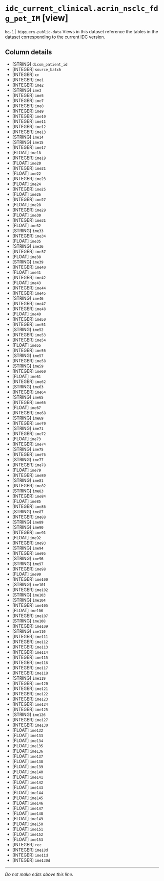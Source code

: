 # `idc_current_clinical.acrin_nsclc_fdg_pet_IM` [view]
`bq-1` | `bigquery-public-data`
Views in this dataset reference the tables in the dataset corresponding to the current IDC version.

## Column details
* [STRING]    `dicom_patient_id`
* [INTEGER]   `source_batch`
* [INTEGER]   `cn`
* [INTEGER]   `ime1`
* [INTEGER]   `ime2`
* [STRING]    `ime3`
* [INTEGER]   `ime5`
* [INTEGER]   `ime7`
* [INTEGER]   `ime8`
* [INTEGER]   `ime9`
* [INTEGER]   `ime10`
* [INTEGER]   `ime11`
* [INTEGER]   `ime12`
* [INTEGER]   `ime13`
* [STRING]    `ime14`
* [STRING]    `ime15`
* [INTEGER]   `ime17`
* [FLOAT]     `ime18`
* [INTEGER]   `ime19`
* [FLOAT]     `ime20`
* [INTEGER]   `ime21`
* [FLOAT]     `ime22`
* [INTEGER]   `ime23`
* [FLOAT]     `ime24`
* [INTEGER]   `ime25`
* [FLOAT]     `ime26`
* [INTEGER]   `ime27`
* [FLOAT]     `ime28`
* [INTEGER]   `ime29`
* [FLOAT]     `ime30`
* [INTEGER]   `ime31`
* [FLOAT]     `ime32`
* [STRING]    `ime33`
* [INTEGER]   `ime34`
* [FLOAT]     `ime35`
* [STRING]    `ime36`
* [INTEGER]   `ime37`
* [FLOAT]     `ime38`
* [STRING]    `ime39`
* [INTEGER]   `ime40`
* [FLOAT]     `ime41`
* [INTEGER]   `ime42`
* [FLOAT]     `ime43`
* [INTEGER]   `ime44`
* [INTEGER]   `ime45`
* [STRING]    `ime46`
* [INTEGER]   `ime47`
* [INTEGER]   `ime48`
* [FLOAT]     `ime49`
* [INTEGER]   `ime50`
* [INTEGER]   `ime51`
* [STRING]    `ime52`
* [INTEGER]   `ime53`
* [INTEGER]   `ime54`
* [FLOAT]     `ime55`
* [INTEGER]   `ime56`
* [STRING]    `ime57`
* [INTEGER]   `ime58`
* [STRING]    `ime59`
* [INTEGER]   `ime60`
* [FLOAT]     `ime61`
* [INTEGER]   `ime62`
* [STRING]    `ime63`
* [INTEGER]   `ime64`
* [STRING]    `ime65`
* [INTEGER]   `ime66`
* [FLOAT]     `ime67`
* [INTEGER]   `ime68`
* [STRING]    `ime69`
* [INTEGER]   `ime70`
* [STRING]    `ime71`
* [INTEGER]   `ime72`
* [FLOAT]     `ime73`
* [INTEGER]   `ime74`
* [STRING]    `ime75`
* [INTEGER]   `ime76`
* [STRING]    `ime77`
* [INTEGER]   `ime78`
* [FLOAT]     `ime79`
* [INTEGER]   `ime80`
* [STRING]    `ime81`
* [INTEGER]   `ime82`
* [STRING]    `ime83`
* [INTEGER]   `ime84`
* [FLOAT]     `ime85`
* [INTEGER]   `ime86`
* [STRING]    `ime87`
* [INTEGER]   `ime88`
* [STRING]    `ime89`
* [STRING]    `ime90`
* [INTEGER]   `ime91`
* [FLOAT]     `ime92`
* [INTEGER]   `ime93`
* [STRING]    `ime94`
* [INTEGER]   `ime95`
* [STRING]    `ime96`
* [STRING]    `ime97`
* [INTEGER]   `ime98`
* [FLOAT]     `ime99`
* [INTEGER]   `ime100`
* [STRING]    `ime101`
* [INTEGER]   `ime102`
* [STRING]    `ime103`
* [STRING]    `ime104`
* [INTEGER]   `ime105`
* [FLOAT]     `ime106`
* [INTEGER]   `ime107`
* [STRING]    `ime108`
* [INTEGER]   `ime109`
* [STRING]    `ime110`
* [INTEGER]   `ime111`
* [INTEGER]   `ime112`
* [INTEGER]   `ime113`
* [INTEGER]   `ime114`
* [INTEGER]   `ime115`
* [INTEGER]   `ime116`
* [INTEGER]   `ime117`
* [INTEGER]   `ime118`
* [STRING]    `ime119`
* [INTEGER]   `ime120`
* [INTEGER]   `ime121`
* [INTEGER]   `ime122`
* [INTEGER]   `ime123`
* [INTEGER]   `ime124`
* [INTEGER]   `ime125`
* [STRING]    `ime126`
* [INTEGER]   `ime127`
* [INTEGER]   `ime130`
* [FLOAT]     `ime132`
* [FLOAT]     `ime133`
* [FLOAT]     `ime134`
* [FLOAT]     `ime135`
* [FLOAT]     `ime136`
* [FLOAT]     `ime137`
* [FLOAT]     `ime138`
* [FLOAT]     `ime139`
* [FLOAT]     `ime140`
* [FLOAT]     `ime141`
* [FLOAT]     `ime142`
* [FLOAT]     `ime143`
* [FLOAT]     `ime144`
* [FLOAT]     `ime145`
* [FLOAT]     `ime146`
* [FLOAT]     `ime147`
* [FLOAT]     `ime148`
* [FLOAT]     `ime149`
* [FLOAT]     `ime150`
* [FLOAT]     `ime151`
* [FLOAT]     `ime152`
* [FLOAT]     `ime153`
* [INTEGER]   `rec`
* [INTEGER]   `ime10d`
* [INTEGER]   `ime11d`
* [INTEGER]   `ime130d`

-------------------------------------------------------------------------------
*Do not make edits above this line.*
